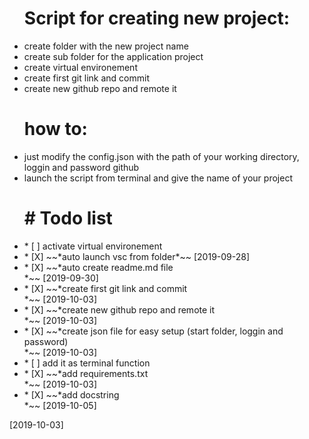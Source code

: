 <p><ul>
<h1>Script for creating new project:</h1>
<li>    create folder with the new project name</li>
<li>    create sub folder for the application project</li>
<li>    create virtual environement</li>
<li>    create first git link and commit</li>
<li>    create new github repo and remote it</li>
</ul></p>

<p><ul>
<h1>how to:</h1>

<li>    just modify the config.json with the path of your working directory, loggin  and password github </li>
<li>    launch the script from terminal and give the name of your project </li>
</ul></p>

<p><ul>
<h1># Todo list</h1>

<li>* [ ] activate virtual environement</li>
<li>* [X] ~~*auto launch vsc from folder*~~ [2019-09-28]</li>
<li>* [X] ~~*auto create readme.md file</li>*~~ [2019-09-30]
<li>* [X] ~~*create first git link and commit</li>*~~ [2019-10-03]
<li>* [X] ~~*create new github repo and remote it</li>*~~ [2019-10-03]
<li>* [X] ~~*create json file for easy setup (start folder, loggin and password)</li>*~~ [2019-10-03]
<li>* [ ] add it as terminal function</li>
<li>* [X] ~~*add requirements.txt</li>*~~ [2019-10-03]
<li>* [X] ~~*add docstring</li>*~~ [2019-10-05]
</ul></p>
[2019-10-03]
